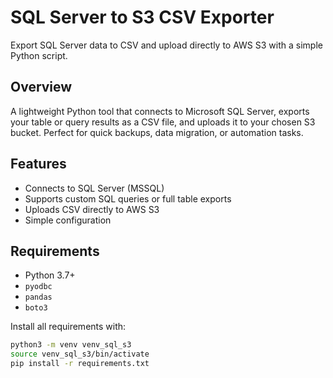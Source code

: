 # SQL Server to S3 CSV Exporter

Export SQL Server data to CSV and upload directly to AWS S3 with a simple Python script.

## Overview

A lightweight Python tool that connects to Microsoft SQL Server, exports your table or query results as a CSV file, and uploads it to your chosen S3 bucket. Perfect for quick backups, data migration, or automation tasks.

## Features

- Connects to SQL Server (MSSQL)
- Supports custom SQL queries or full table exports
- Uploads CSV directly to AWS S3
- Simple configuration

## Requirements

- Python 3.7+
- `pyodbc`
- `pandas`
- `boto3`

Install all requirements with:

```bash
python3 -m venv venv_sql_s3
source venv_sql_s3/bin/activate
pip install -r requirements.txt

